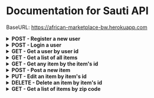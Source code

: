# Documentation for Sauti API

BaseURL: https://african-marketplace-bw.herokuapp.com

<details>
<summary><b>POST - Register a new user</b></summary>
<br>
<b>Endpoint:</b>  <code>BaseURL/api/auth/register</code>
<br>
<br>
Requires an object with an email and password, both string data types: 

```
{
	"email": "admin@email.com",
	"password": "password"
}
```

When successful will return status code of 201 (CREATED), the new user object and a token (example):

```
{
    "new_user": {
        "id": 2,
        "email": "admin@email.com",
        "name": null,
        "about": null,
        "avatar_url": null
    },
    "token": "eyJhbGciOiJIUzI1NiIsInR5cCI6kpXVCJ9..."
}
```
</details>

<details>
<summary><b>POST - Login a user</b></summary>
<br>
<b>Endpoint:</b> <code>BaseURL/api/auth/login</code>
<br>
<br>
Requires an object with an email and password, both string data types: 

```
{
	"email": "admin@email.com",
	"password": "password"
}
```

When successful will return status code of 200 (OK), the new item object and a token (example):

```
{
    "user": {
        "id": 2,
        "email": "admin@email.com",
        "name": null,
        "about": null,
        "avatar_url": null
    },
    "token": "eyJhbGciOiJIUzI1NiIsInR5cCI6kpXVCJ9..."
}
```
</details>

<details>
<summary><b>GET - Get a user by user id</b></summary>
<br>
<b>Endpoint:</b> <code>BaseURL/api/users/:id</code>
<br>
<br>
Restricted endpoint. Token required.
<br>
<br>
When successful will return status code of 200 (OK) and a single user object with an array of the items they've posted as well their list of favorite items. Here is an example:

```
{
    "user": {
        "id": 1,
        "email": "admin@email.com",
        "name": null,
        "about": null,
        "avatar_url": null,
        "items": [
            {
                "id": 1,
                "name": "rice",
                "description": null,
                "photo_url": null,
                "zip_code": "65109C",
                "price": 2,
                "created_at": "2019-10-21T04:58:11.423Z",
                "user_id": 1,
                "categories": [
                    {
                        "id": 2,
                        "type": "food",
                        "item_id": 1
                    }
                ]
            }
        ],
        "favorites": [
            {
                "item_id": 1,
                "user_id": 1,
                "id": 1,
                "name": "rice",
                "description": null,
                "photo_url": null,
                "zip_code": "65109C",
                "price": 2,
                "created_at": "2019-10-21T04:58:11.423Z"
            }
        ]
    }
}
```
</details>

<details>
<summary><b>GET - Get a list of all items</b></summary>
<br>
<b>Endpoint:</b> <code>BaseURL/api/items</code>
<br>
<br>
Public access endpoint. No token required.
<br>
<br>
When successful will return status code of 200 (OK) and an array of item objects. Here is an example:

```
[
    {
        "id": 1,
        "name": "rice",
        "description": null,
        "photo_url": null,
        "zip_code": "65109C",
        "price": 2.25,
        "created_at": "2019-10-21T04:58:11.423Z",
        "user_id": 1
    },  
    {
        "id": 2,
        "name": "beans",
        "description": null,
        "photo_url": null,
        "zip_code": "65109C",
        "price": 2.75,
        "created_at": "2019-10-21T04:58:11.423Z",
        "user_id": 2
    }
]
```
</details>

<details>
<summary><b>GET - Get any item by the item's id</b></summary>
<br>
<b>Endpoint:</b> <code>BaseURL/api/items/:id</code>
<br>
<br>
Public access endpoint. No token required.
<br>
<br>
When successful will return status code of 200 (OK) and a single item object. Here is an example:

```
{
    "item": {
        "id": 1,
        "name": "rice",
        "description": null,
        "photo_url": null,
        "zip_code": "65109C",
        "price": 2,
        "created_at": "2019-10-21T04:58:11.423Z",
        "user_id": 1,
        "categories": [
            {
                "id": 2,
                "type": "food",
                "item_id": 1
            }
        ]
    }
}
```
</details>

<details>
<summary><b>POST - Post a new item</b></summary>
<br>
<b>Endpoint:</b> <code>BaseURL/api/items</code>
<br>
<br>
Restricted endpoint. Token required.
<br>
<br>
Requires an object with the following required fields: "name", "zip_code", "price", and "user_id". All other fields are optional: 

```
{
	"name": "Unprocessed Honey",
	"description": "Fresh local honey that has no artificial ingredients.",
	"photo_url": "https://www.indianapolisorchard.com/wp-content/uploads/2014/02/apple-varieties-587.jpg",
	"zip_code": "0083",
	"price": 5.75,
	"user_id": 2
}
```

When successful will return status code of 201 (CREATED) and a single object of the newly created item. Here is an example:

```
{
    "id": 2,
    "name": "Unprocessed Honey",
    "description": "Fresh local honey that has no artificial ingredients.",
    "photo_url": "https://www.indianapolisorchard.com/wp-content/uploads/2014/02/apple-varieties-587.jpg",
    "zip_code": "0083",
    "price": 5.75,
    "created_at": "2019-10-21T17:44:05.057Z",
    "user_id": 2
}
```
</details>

<details>
<summary><b>PUT - Edit an item by item's id</b></summary>
<br>
<b>Endpoint:</b> <code>BaseURL/api/items/:id</code>
<br>
<br>
Restricted endpoint. Token required.
<br>
<br>
Requires an object with the field(s) being updated:

```
{
	"price": 10.75
}
```

When successful will return status code of 201 (CREATED) and a single object of the newly created item. Here is an example:

```
{
    "id": 2,
    "name": "Unprocessed Honey",
    "description": "Fresh local honey that has no artificial ingredients.",
    "photo_url": "https://www.indianapolisorchard.com/wp-content/uploads/2014/02/apple-varieties-587.jpg",
    "zip_code": "0083",
    "price": 10.75,
    "created_at": "2019-10-21T17:44:05.057Z",
    "user_id": 2
}
```
</details>

<details>
<summary><b>DELETE - Delete an item by item's id</b></summary>
<br>
<b>Endpoint:</b> <code>BaseURL/api/items/:id</code>
<br>
<br>
Restricted endpoint. Token required.
<br>
<br>
No body required in the request. 

When successful will return an HTTP status code of 200 (OK) and a success message. Here is an example:

```
{
    "message": "Item successfully deleted from database."
}
```
</details>

<details>
<summary><b>GET - Get a list of items by zip code</b></summary>
<br>
<b>Endpoint:</b> <code>BaseURL/api/items/zip/:zip</code>
<br>
<br>
Public access endpoint. No token required.
<br>
<br>
No body required in the request. 
Zip code can be a combination of numbers and letters but it must match exactly. 

When successful will return an HTTP status code of 200 (OK) and an array of search results that match the zip code search. Here is an example: 

```
[
    {
        "id": 3,
        "name": "Exotic Chicken",
        "description": "Exotic locally raised chicken that have never been treated with hormones or antibiotics. Grass fed and cage free.",
        "photo_url": "https://www.indianapolisorchard.com/wp-content/uploads/2014/02/apple-varieties-587.jpg",
        "zip_code": "65109H",
        "price": 10.75,
        "created_at": "2019-10-21T19:33:27.498Z",
        "user_id": 2
    },
    {
        "id": 5,
        "name": "Unprocessed Honey",
        "description": "Fresh local honey that has no artificial ingredients.",
        "photo_url": "https://www.indianapolisorchard.com/wp-content/uploads/2014/02/apple-varieties-587.jpg",
        "zip_code": "65109H",
        "price": 10.75,
        "created_at": "2019-10-21T20:02:38.641Z",
        "user_id": 3
    }
]
```
</details>